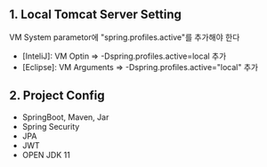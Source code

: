 ## 1. Local Tomcat Server Setting
VM System parametor에 "spring.profiles.active"를 추가해야 한다

- [InteliJ]: VM Optin => -Dspring.profiles.active=local 추가
- [Eclipse]: VM Arguments => -Dspring.profiles.active="local" 추가

## 2. Project Config
- SpringBoot, Maven, Jar
- Spring Security
- JPA
- JWT
- OPEN JDK 11